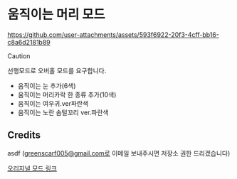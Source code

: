 # 움직이는 머리 모드

https://github.com/user-attachments/assets/593f6922-20f3-4cff-bb16-c8a6d2181b89


> [!CAUTION]
> 선행모드로 오버홀 모드를 요구합니다.

- 움직이는 눈 추가(6색)
- 움직이는 머리카락 한 종류 추가(10색)
- 움직이는 여우귀.ver파란색 
- 움직이는 노란 솜털꼬리 ver.파란색

## Credits

asdf (greenscarf005@gmail.com로 이메일 보내주시면 저장소 권한 드리겠습니다)

[오리지널 모드 링크](https://gall.dcinside.com/board/view/?id=rlike&no=439825)
